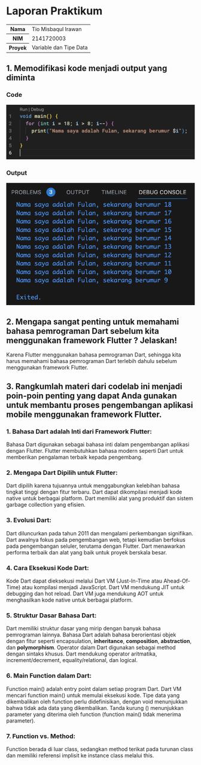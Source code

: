 # Laporan Praktikum

<table>
  <tr>
    <th>Nama</th>
    <td>Tio Misbaqul Irawan</td>
  </tr>
  <tr>
    <th>NIM</th>
    <td>2141720003</td>
  </tr>
  <tr>
    <th>Proyek</th>
    <td>Variable dan Tipe Data</td>
  </tr>
</table>

## 1. Memodifikasi kode menjadi output yang diminta

### Code
![Code](docs/code.png)

### Output
![Output](docs/output.png)

## 2. Mengapa sangat penting untuk memahami bahasa pemrograman Dart sebelum kita menggunakan framework Flutter ? Jelaskan!

Karena Flutter menggunakan bahasa pemrograman Dart, sehingga kita harus memahami bahasa pemrograman Dart terlebih dahulu sebelum menggunakan framework Flutter.

## 3. Rangkumlah materi dari codelab ini menjadi poin-poin penting yang dapat Anda gunakan untuk membantu proses pengembangan aplikasi mobile menggunakan framework Flutter.

### 1. Bahasa Dart adalah Inti dari Framework Flutter:
Bahasa Dart digunakan sebagai bahasa inti dalam pengembangan aplikasi dengan Flutter.
Flutter membutuhkan bahasa modern seperti Dart untuk memberikan pengalaman terbaik kepada pengembang.

### 2. Mengapa Dart Dipilih untuk Flutter:
Dart dipilih karena tujuannya untuk menggabungkan kelebihan bahasa tingkat tinggi dengan fitur terbaru.
Dart dapat dikompilasi menjadi kode native untuk berbagai platform.
Dart memiliki alat yang produktif dan sistem garbage collection yang efisien.

### 3. Evolusi Dart:
Dart diluncurkan pada tahun 2011 dan mengalami perkembangan signifikan.
Dart awalnya fokus pada pengembangan web, tetapi kemudian berfokus pada pengembangan seluler, terutama dengan Flutter.
Dart menawarkan performa terbaik dan alat yang baik untuk proyek berskala besar.

### 4. Cara Eksekusi Kode Dart:
Kode Dart dapat dieksekusi melalui Dart VM (Just-In-Time atau Ahead-Of-Time) atau kompilasi menjadi JavaScript.
Dart VM mendukung JIT untuk debugging dan hot reload. Dart VM juga mendukung AOT untuk menghasilkan kode native untuk berbagai platform.

### 5. Struktur Dasar Bahasa Dart:
Dart memiliki struktur dasar yang mirip dengan banyak bahasa pemrograman lainnya.
Bahasa Dart adalah bahasa berorientasi objek dengan fitur seperti encapsulation, **inheritance**, **composition**, **abstraction**, dan **polymorphism**.
Operator dalam Dart digunakan sebagai method dengan sintaks khusus.
Dart mendukung operator aritmatika, increment/decrement, equality/relational, dan logical.

### 6. Main Function dalam Dart:
Function main() adalah entry point dalam setiap program Dart.
Dart VM mencari function main() untuk memulai eksekusi kode.
Tipe data yang dikembalikan oleh function perlu didefinisikan, dengan void menunjukkan bahwa tidak ada data yang dikembalikan.
Tanda kurung () menunjukkan parameter yang diterima oleh function (function main() tidak menerima parameter).

### 7. Function vs. Method:
Function berada di luar class, sedangkan method terikat pada turunan class dan memiliki referensi implisit ke instance class melalui this.